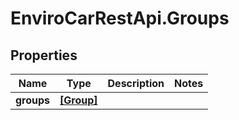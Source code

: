 # EnviroCarRestApi.Groups

## Properties
Name | Type | Description | Notes
------------ | ------------- | ------------- | -------------
**groups** | [**[Group]**](Group.md) |  | 
